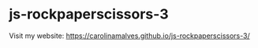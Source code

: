 # js-rockpaperscissors-3
 
Visit my website: https://carolinamalves.github.io/js-rockpaperscissors-3/
